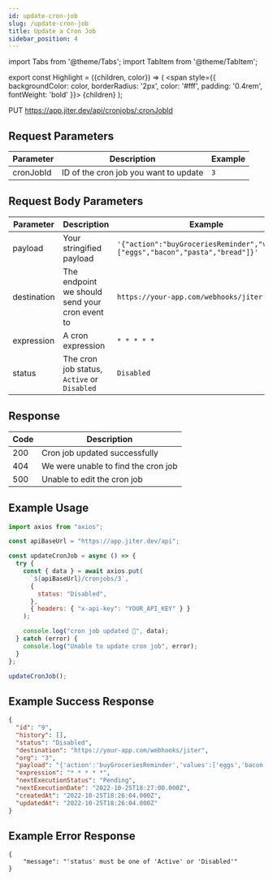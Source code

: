 ```yaml
---
id: update-cron-job
slug: /update-cron-job
title: Update a Cron Job
sidebar_position: 4
---
```


import Tabs from '@theme/Tabs';
import TabItem from '@theme/TabItem';

export const Highlight = ({children, color}) => (
<span
style={{
      backgroundColor: color,
      borderRadius: '2px',
      color: '#fff',
      padding: '0.4rem',
      fontWeight: 'bold'
    }}>
{children}
</span>
);

<Highlight color="#ff6d00">PUT</Highlight> https://app.jiter.dev/api/cronjobs/:cronJobId

>

## Request Parameters

| Parameter | Description                           | Example |
| --------- | ------------------------------------- | ------- |
| cronJobId | ID of the cron job you want to update | `3`     |

## Request Body Parameters

| Parameter   | Description                                    | Example                                                                         |
| ----------- | ---------------------------------------------- | ------------------------------------------------------------------------------- |
| payload     | Your stringified payload                       | `'{"action":"buyGroceriesReminder","values":["eggs","bacon","pasta","bread"]}'` |
| destination | The endpoint we should send your cron event to | `https://your-app.com/webhooks/jiter`                                           |
| expression  | A cron expression                              | `* * * * *`                                                                     |
| status      | The cron job status, `Active` or `Disabled`    | `Disabled`                                                                      |

## Response

| Code | Description                         |
| ---- | ----------------------------------- |
| 200  | Cron job updated successfully       |
| 404  | We were unable to find the cron job |
| 500  | Unable to edit the cron job         |

## Example Usage

<Tabs>
<TabItem value="ts" label="TypeScript" default>

```jsx title="index.ts"
import axios from "axios";

const apiBaseUrl = "https://app.jiter.dev/api";

const updateCronJob = async () => {
  try {
    const { data } = await axios.put(
      `${apiBaseUrl}/cronjobs/3`,
      {
        status: "Disabled",
      },
      { headers: { "x-api-key": "YOUR_API_KEY" } }
    );

    console.log("cron job updated 🎉", data);
  } catch (error) {
    console.log("Unable to update cron job", error);
  }
};

updateCronJob();
```

</TabItem>

</Tabs>

## Example Success Response

```json
{
  "id": "9",
  "history": [],
  "status": "Disabled",
  "destination": "https://your-app.com/webhooks/jiter",
  "org": "3",
  "payload": "{'action':'buyGroceriesReminder','values':['eggs','bacon','pasta','bread']}",
  "expression": "* * * * *",
  "nextExecutionStatus": "Pending",
  "nextExecutionDate": "2022-10-25T18:27:00.000Z",
  "createdAt": "2022-10-25T18:26:04.000Z",
  "updatedAt": "2022-10-25T18:26:04.000Z"
}
```

## Example Error Response

```
{
	"message": "'status' must be one of 'Active' or 'Disabled'"
}
```
